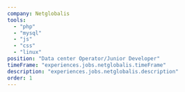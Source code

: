 ```yaml
---
company: Netglobalis
tools:
  - "php"
  - "mysql"
  - "js"
  - "css"
  - "linux"
position: "Data center Operator/Junior Developer"
timeFrame: "experiences.jobs.netglobalis.timeFrame"
description: "experiences.jobs.netglobalis.description"
order: 1
---
```

